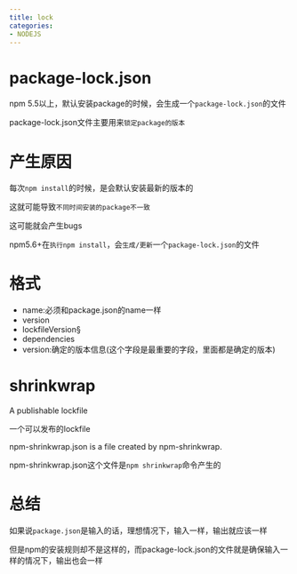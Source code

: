 ```yaml
---
title: lock
categories: 
- NODEJS
---
```

# package-lock.json

npm 5.5以上，默认安装package的时候，会生成一个`package-lock.json`的文件

package-lock.json文件主要用来`锁定package的版本`


# 产生原因

每次`npm install`的时候，是会默认安装最新的版本的

这就可能导致`不同时间安装的package不一致`

这可能就会产生bugs


npm5.6+在`执行npm install`，会`生成/更新`一个`package-lock.json`的文件



# 格式

- name:必须和package.json的name一样
- version
- lockfileVersion§
- dependencies
- version:确定的版本信息(这个字段是最重要的字段，里面都是确定的版本)



# shrinkwrap

A publishable lockfile

一个可以发布的lockfile

npm-shrinkwrap.json is a file created by npm-shrinkwrap.

npm-shrinkwrap.json这个文件是`npm shrinkwrap`命令产生的


# 总结

如果说`package.json`是输入的话，理想情况下，输入一样，输出就应该一样

但是npm的安装规则却不是这样的，而package-lock.json的文件就是确保输入一样的情况下，输出也会一样